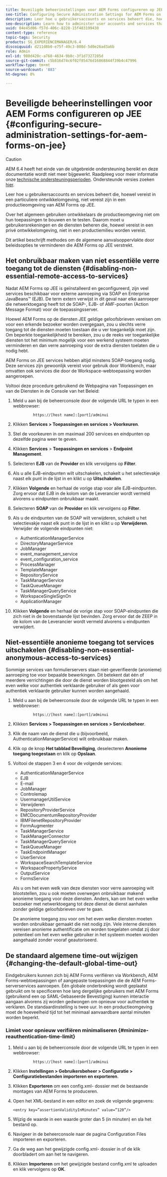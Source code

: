 ```yaml
---
title: Beveiligde beheerinstellingen voor AEM Forms configureren op JEE
seo-title: Configuring Secure Administration Settings for AEM Forms on JEE
description: Leer hoe u gebruikersaccounts en services beheert die, hoewel vereist in een particuliere ontwikkelomgeving, niet vereist zijn in een productieomgeving van AEM Forms op JEE.
seo-description: Learn how to administer user accounts and services that, although required in a private development environment, are not required in a production environment of AEM Forms on JEE.
uuid: 04e45d06-f57d-406c-8228-15f483199430
content-type: reference
topic-tags: Security
products: SG_EXPERIENCEMANAGER/6.4
discoiquuid: d211d8b0-e75f-49c3-808d-5d0e26ad3a6b
role: Admin
exl-id: 980d420c-a768-4634-9b8c-3f1d7327285d
source-git-commit: c5b816d74c6f02f85476d16868844f39b4c47996
workflow-type: tm+mt
source-wordcount: '883'
ht-degree: 0%

---
```


# Beveiligde beheerinstellingen voor AEM Forms configureren op JEE {#configuring-secure-administration-settings-for-aem-forms-on-jee}

>[!CAUTION]
>
>AEM 6.4 heeft het einde van de uitgebreide ondersteuning bereikt en deze documentatie wordt niet meer bijgewerkt. Raadpleeg voor meer informatie onze [technische ondersteuningsperioden](https://helpx.adobe.com/support/programs/eol-matrix.html). Ondersteunde versies zoeken [hier](https://experienceleague.adobe.com/docs/).

Leer hoe u gebruikersaccounts en services beheert die, hoewel vereist in een particuliere ontwikkelomgeving, niet vereist zijn in een productieomgeving van AEM Forms op JEE.

Over het algemeen gebruiken ontwikkelaars de productieomgeving niet om hun toepassingen te bouwen en te testen. Daarom moet u gebruikersrekeningen en de diensten beheren die, hoewel vereist in een privé ontwikkelomgeving, niet in een productiemilieu worden vereist.

Dit artikel beschrijft methodes om de algemene aanvalsoppervlakte door beleidsopties te verminderen die AEM Forms op JEE verstrekt.

## Het onbruikbaar maken van niet essentiële verre toegang tot de diensten {#disabling-non-essential-remote-access-to-services}

Nadat AEM Forms op JEE is geïnstalleerd en geconfigureerd, zijn veel services beschikbaar voor externe aanroeping via SOAP en Enterprise JavaBeans™ (EJB). De term extern verwijst in dit geval naar elke aanroeper die netwerktoegang heeft tot de SOAP-, EJB- of AMF-poorten (Action Message Format) voor de toepassingsserver.

Hoewel AEM Forms op de diensten JEE geldige geloofsbrieven vereisen om voor een erkende bezoeker worden overgegaan, zou u slechts verre toegang tot de diensten moeten toestaan die u ver toegankelijk moet zijn. Om beperkte toegankelijkheid te bereiken, zou u de reeks ver toegankelijke diensten tot het minimum mogelijk voor een werkend systeem moeten verminderen en dan verre aanroeping voor de extra diensten toelaten die u nodig hebt.

AEM Forms on JEE services hebben altijd minstens SOAP-toegang nodig. Deze services zijn gewoonlijk vereist voor gebruik door Workbench, maar omvatten ook services die door de Workspace-webtoepassing worden aangeroepen.

Voltooi deze procedure gebruikend de Webpagina van Toepassingen en van de Diensten in de Console van het Beleid:

1. Meld u aan bij de beheerconsole door de volgende URL te typen in een webbrowser:

   ```as3
            https://[host name]:[port]/adminui
   ```

1. Klikken **Services > Toepassingen en services > Voorkeuren**.
1. Stel de voorkeuren in om maximaal 200 services en eindpunten op dezelfde pagina weer te geven.
1. Klikken **Services** > **Toepassingen en services** > **Endpoint Management**.
1. Selecteren **EJB** van de **Provider** en klik vervolgens op **Filter**.
1. Als u alle EJB-eindpunten wilt uitschakelen, schakelt u het selectievakje naast elk punt in de lijst in en klikt u op **Uitschakelen**.
1. Klikken **Volgende** en herhaal de vorige stap voor alle EJB-eindpunten. Zorg ervoor dat EJB in de kolom van de Leverancier wordt vermeld alvorens u eindpunten onbruikbaar maakt.
1. Selecteren **SOAP** van de **Provider** en klik vervolgens op **Filter**.
1. Als u de eindpunten van de SOAP wilt verwijderen, schakelt u het selectievakje naast elk punt in de lijst in en klikt u op **Verwijderen**. Verwijder de volgende eindpunten niet:

   * AuthenticationManagerService
   * DirectoryManagerService
   * JobManager
   * event_management_service
   * event_configuration_service
   * ProcessManager
   * TemplateManager
   * RepositoryService
   * TaskManagerService
   * TaskQueueManager
   * TaskManagerQueryService
   * WorkspaceSingleSignOn
   * ApplicationManager

1. Klikken **Volgende** en herhaal de vorige stap voor SOAP-eindpunten die zich niet in de bovenstaande lijst bevinden. Zorg ervoor dat de ZEEP in de kolom van de Leverancier wordt vermeld alvorens u eindpunten verwijdert.

## Niet-essentiële anonieme toegang tot services uitschakelen {#disabling-non-essential-anonymous-access-to-services}

Sommige services van formulierservers staan niet-geverifieerde (anonieme) aanroeping toe voor bepaalde bewerkingen. Dit betekent dat één of meerdere verrichtingen die door de dienst worden blootgesteld als om het even welke voor authentiek verklaarde gebruiker of als geen voor authentiek verklaarde gebruiker kunnen worden aangehaald.

1. Meld u aan bij de beheerconsole door de volgende URL te typen in een webbrowser:

   ```as3
            https://[host name]:[port]/adminui
   ```

1. Klikken **Services > Toepassingen en services > Servicebeheer**.
1. Klik de naam van de dienst die u (bijvoorbeeld, AuthenticationManagerService) wilt onbruikbaar maken.
1. Klik op de knop **Het tabblad Beveiliging**, deselecteren **Anonieme toegang toegestaan** en klik op **Opslaan**.
1. Voltooi de stappen 3 en 4 voor de volgende services:

   * AuthenticationManagerService
   * EJB
   * E-mail
   * JobManager
   * Controlemap
   * UsermanagerUtilService
   * Verwijderen
   * RepositoryProviderService
   * EMCDocumentumRepositoryProvider
   * IBMFilenetRepositoryProvider
   * FormAugmenter
   * TaskManagerService
   * TaskManagerConnector
   * TaskManagerQueryService
   * TaskQueueManager
   * TaskEndpointManager
   * UserService
   * WorkspaceSearchTemplateService
   * WorkspacePropertyService
   * OutputService
   * FormsService

   Als u om het even welk van deze diensten voor verre aanroeping wilt blootstellen, zou u ook moeten overwegen onbruikbaar makend anonieme toegang voor deze diensten. Anders, kan om het even welke bezoeker met netwerktoegang tot deze dienst de dienst aanhalen zonder geldige geloofsbrieven over te gaan.

   De anonieme toegang zou voor om het even welke diensten moeten worden onbruikbaar gemaakt die niet nodig zijn. Vele interne diensten vereisen anonieme authentificatie om worden toegelaten omdat zij door potentieel om het even welke gebruiker in het systeem moeten worden aangehaald zonder vooraf geautoriseerd.

## De standaard algemene time-out wijzigen {#changing-the-default-global-time-out}

Eindgebruikers kunnen zich bij AEM Forms verifiëren via Workbench, AEM Forms-webtoepassingen of aangepaste toepassingen die de AEM Forms-serverservices aanroepen. Één globale onderbreking wordt geplaatst gebruikt om te specificeren hoe lang dergelijke gebruikers met AEM Forms (gebruikend een op SAML-Gebaseerde Bevestiging) kunnen interactie aangaan alvorens zij worden gedwongen om opnieuw voor authentiek te verklaren. De standaardinstelling is twee uur. In een productieomgeving moet de hoeveelheid tijd tot het minimaal aanvaardbare aantal minuten worden beperkt.

### Limiet voor opnieuw verifiëren minimaliseren {#minimize-reauthentication-time-limit}

1. Meld u aan bij de beheerconsole door de volgende URL te typen in een webbrowser:

   ```as3
            https://[host name]:[port]/adminui
   ```

1. Klikken **Instellingen > Gebruikersbeheer > Configuratie > Configuratiebestanden importeren en exporteren**.
1. Klikken **Exporteren** om een config.xml- dossier met de bestaande montages van AEM Forms te produceren.
1. Open het XML-bestand in een editor en zoek de volgende gegevens:

   `<entry key=”assertionValidityInMinutes” value=”120”/>`

1. Wijzig de waarde in een waarde groter dan 5 (in minuten) en sla het bestand op.
1. Navigeer in de beheerconsole naar de pagina Configuration Files importeren en exporteren.
1. Ga de weg aan het gewijzigde config.xml- dossier in of de klik doorbladert om aan het te navigeren.
1. Klikken **Importeren** om het gewijzigde bestand config.xml te uploaden en klik vervolgens op **OK**.
